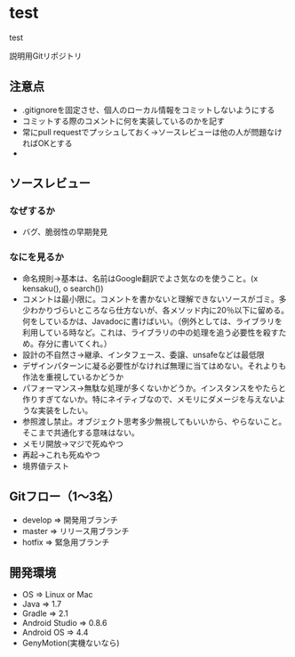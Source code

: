 test
====

test

説明用Gitリポジトリ

## 注意点
* .gitignoreを固定させ、個人のローカル情報をコミットしないようにする
* コミットする際のコメントに何を実装しているのかを記す
* 常にpull requestでプッシュしておく→ソースレビューは他の人が問題なければOKとする
* 

## ソースレビュー

### なぜするか
* バグ、脆弱性の早期発見

### なにを見るか
* 命名規則→基本は、名前はGoogle翻訳でよさ気なのを使うこと。(x kensaku(), o search())
* コメントは最小限に。コメントを書かないと理解できないソースがゴミ。多少わかりづらいところなら仕方ないが、各メソッド内に20％以下に留める。何をしているかは、Javadocに書けばいい。（例外としては、ライブラリを利用している時など。これは、ライブラリの中の処理を追う必要性を殺すため。存分に書いてくれ。）
* 設計の不自然さ→継承、インタフェース、委譲、unsafeなどは最低限
* デザインパターンに凝る必要性がなければ無理に当てはめない。それよりも作法を重視しているかどうか
* パフォーマンス→無駄な処理が多くないかどうか。インスタンスをやたらと作りすぎてないか。特にネイティブなので、メモリにダメージを与えないような実装をしたい。
* 参照渡し禁止。オブジェクト思考多少無視してもいいから、やらないこと。そこまで共通化する意味はない。
* メモリ開放→マジで死ぬやつ
* 再起→これも死ぬやつ
* 境界値テスト
 
## Gitフロー（1～3名）
* develop => 開発用ブランチ
* master => リリース用ブランチ
* hotfix => 緊急用ブランチ
 
## 開発環境
* OS => Linux or Mac
* Java => 1.7
* Gradle => 2.1
* Android Studio => 0.8.6
* Android OS => 4.4
* GenyMotion(実機ないなら)
